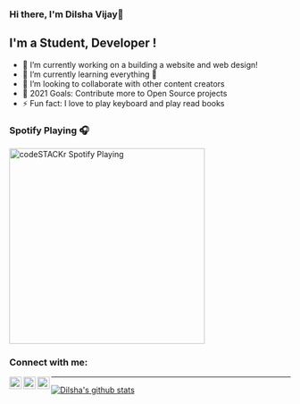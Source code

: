 ### Hi there, I'm Dilsha Vijay👋

## I'm a Student, Developer !

- 🔭 I’m currently working on a building a website and web design!
- 🌱 I’m currently learning everything 🤣
- 👯 I’m looking to collaborate with other content creators
- 🥅 2021 Goals: Contribute more to Open Source projects
- ⚡ Fun fact: I love to play keyboard and play read books

### Spotify Playing 🎧

[<img src="https://now-playing-codestackr.vercel.app/api/spotify-playing" alt="codeSTACKr Spotify Playing" width="350" />](https://open.spotify.com/user/swyqyimdc12jajde4vpwd2x1b)

### Connect with me:

[<img align="left" alt="dilsha | Twitter" width="22px" src="https://cdn.jsdelivr.net/npm/simple-icons@v3/icons/twitter.svg" />][twitter]
[<img align="left" alt="dilsha | LinkedIn" width="22px" src="https://cdn.jsdelivr.net/npm/simple-icons@v3/icons/linkedin.svg" />][linkedin]
[<img align="left" alt="dilsha | Instagram" width="22px" src="https://cdn.jsdelivr.net/npm/simple-icons@v3/icons/instagram.svg" />][instagram]


---
[![Dilsha's github stats](https://github-readme-stats.vercel.app/api?username=dilshavijay)](https://github.com/anuraghazra/github-readme-stats)

[twitter]: https://twitter.com/dilshavijay
[instagram]: https://www.instagram.com/quotes_for_life_motive/
[linkedin]: https://www.linkedin.com/in/dilsha-vijay-381ba718a/
